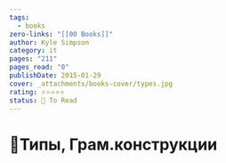 ```yaml
---
tags:
  - books
zero-links: "[[00 Books]]"
author: Kyle Simpson
category: it
pages: "211"
pages_read: "0"
publishDate: 2015-01-29
cover: _attachments/books-cover/types.jpg
rating: ⭐⭐⭐⭐⭐
status: 📌 To Read
---
```

# 📔Типы, Грам.конструкции